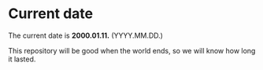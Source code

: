 # Current date

The current date is **2000.01.11.** (YYYY.MM.DD.)

This repository will be good when the world ends, so we will know how long it lasted.